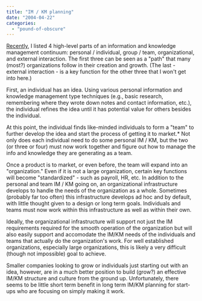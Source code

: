 ```yaml
---
title: "IM / KM planning"
date: "2004-04-22"
categories: 
  - "pound-of-obscure"
---
```


[Recently](http://www.blogger.com/2004_04_01_nsl_archive.html#108151361244173155), I listed 4 high-level parts of an information and knowledge management continuum: personal / individual, group / team, organizational, and external interaction. The first three can be seen as a "path" that many (most?) organizations follow in their creation and growth. (The last - external interaction - is a key function for the other three that I won't get into here.)

First, an individual has an idea. Using various personal information and knowledge management type techniques (e.g., basic research, remembering where they wrote down notes and contact information, etc.), the individual refines the idea until it has potential value for others besides the individual.

At this point, the individual finds like-minded individuals to form a "team" to further develop the idea and start the process of getting it to market.\* Not only does each individual need to do some personal IM / KM, but the two (or three or four) must now work together and figure out how to manage the info and knowledge they are generating as a team.

Once a product is to market, or even before, the team will expand into an "organization." Even if it is not a large organization, certain key functions will become "standardized" - such as payroll, HR, etc. In addition to the personal and team IM / KM going on, an organizational infrastructure develops to handle the needs of the organization as a whole. Sometimes (probably far too often) this infrastructure develops ad hoc and by default, with little thought given to a design or long term goals. Individuals and teams must now work within this infrastructure as well as within their own.

Ideally, the organizational infrastructure will support not just the IM requirements required for the smooth operation of the organization but will also easily support and accomodate the IM/KM needs of the individuals and teams that actually do the organization's work. For well established organizations, especially large organizations, this is likely a very difficult (though not impossible) goal to achieve.

Smaller companies looking to grow or individuals just starting out with an idea, however, are in a much better position to build (grow?) an effective IM/KM structure and culture from the ground up. Unfortunately, there seems to be little short term benefit in long term IM/KM planning for start-ups who are focusing on simply making it work.
